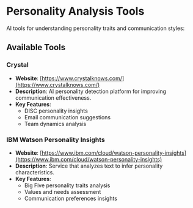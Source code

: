 # Personality Analysis Tools

AI tools for understanding personality traits and communication styles:

## Available Tools

### Crystal

- **Website**: [https://www.crystalknows.com/](https://www.crystalknows.com/)
- **Description**: AI personality detection platform for improving communication effectiveness.
- **Key Features**:
  - DISC personality insights
  - Email communication suggestions
  - Team dynamics analysis

### IBM Watson Personality Insights

- **Website**: [https://www.ibm.com/cloud/watson-personality-insights](https://www.ibm.com/cloud/watson-personality-insights)
- **Description**: Service that analyzes text to infer personality characteristics.
- **Key Features**:
  - Big Five personality traits analysis
  - Values and needs assessment
  - Communication preferences insights
